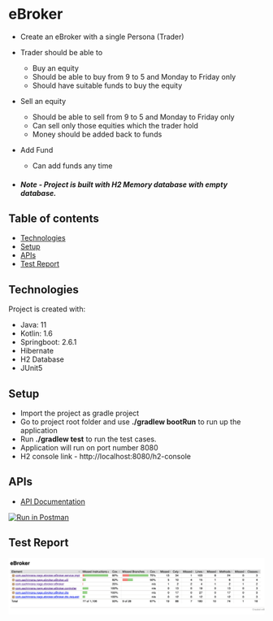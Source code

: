 # eBroker

* Create an eBroker with a single Persona (Trader) 
* Trader should be able to
  * Buy an equity
  * Should be able to buy from 9 to 5 and Monday to Friday only
  * Should have suitable funds to buy the equity
* Sell an equity
  * Should be able to sell from 9 to 5 and Monday to Friday only
  * Can sell only those equities which the trader hold
  * Money should be added back to funds
* Add Fund
  * Can add funds any time

* ##### Note - Project is built with H2 Memory database with empty database.


## Table of contents
* [Technologies](#technologies)
* [Setup](#setup)
* [APIs](#apis)
* [Test Report](#test-report)


## Technologies

Project is created with:
* Java: 11
* Kotlin: 1.6
* Springboot: 2.6.1
* Hibernate 
* H2 Database
* JUnit5

## Setup
* Import the project as gradle project
* Go to project root folder and use **./gradlew bootRun** to run up the application
* Run **./gradlew test** to run the test cases.
* Application will run on port number 8080 
* H2 console link - http://localhost:8080/h2-console

## APIs

* [API Documentation](https://documenter.getpostman.com/view/2141799/UVRDHksP)

[![Run in Postman](https://run.pstmn.io/button.svg)](https://www.getpostman.com/run-collection/36f1ceca4865d3e0cb7a)

## Test Report

![alt text](https://github.com/sachinrana135/eBroker/blob/main/src/test/resources/Test-Report.png)
